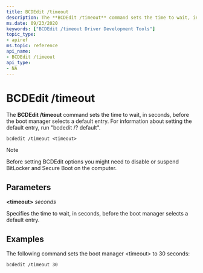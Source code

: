```yaml
---
title: BCDEdit /timeout
description: The **BCDEdit /timeout** command sets the time to wait, in seconds, before the boot manager selects a default entry. 
ms.date: 09/23/2020
keywords: ["BCDEdit /timeout Driver Development Tools"]
topic_type:
- apiref
ms.topic: reference
api_name:
- BCDEdit /timeout
api_type:
- NA
---
```


# BCDEdit /timeout

The **BCDEdit /timeout** command sets the time to wait, in seconds, before the boot manager selects a default entry. For information about setting the default entry, run "bcdedit /? default".

``` syntax
bcdedit /timeout <timeout>
```

> [!NOTE]
> Before setting BCDEdit options you might need to disable or suspend BitLocker and Secure Boot on the computer.

## Parameters

**\<timeout\>** *seconds*

Specifies the time to wait, in seconds, before the boot manager selects a default entry.

## Examples

The following command sets the boot manager \<timeout\> to 30 seconds:

`bcdedit /timeout 30`
